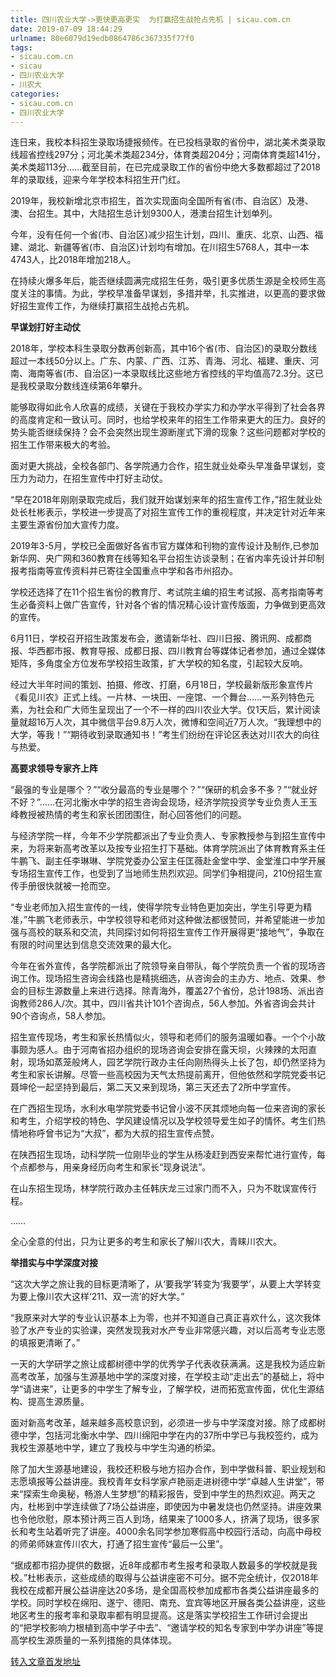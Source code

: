```yaml
---
title: 四川农业大学->更快更高更实  为打赢招生战抢占先机 | sicau.com.cn
date: 2019-07-09 18:44:29
urlname: 80e6079d19edb0864786c367335f77f0
tags: 
- sicau.com.cn
- sicau
- 四川农业大学
- 川农大
categories:
- sicau.com.cn
- 四川农业大学
---
```



连日来，我校本科招生录取场捷报频传。在已投档录取的省份中，湖北美术类录取线超省控线297分；河北美术类超234分，体育类超204分；河南体育类超141分，美术类超113分……截至目前，在已完成录取工作的省份中绝大多数都超过了2018年的录取线，迎来今年学校本科招生开门红。

2019年，我校新增北京市招生，首次实现面向全国所有省(市、自治区）及港、澳、台招生。其中，大陆招生总计划9300人，港澳台招生计划单列。

今年，没有任何一个省(市、自治区)减少招生计划，四川、重庆、北京、山西、福建、湖北、新疆等省(市、自治区)计划均有增加。在川招生5768人，其中一本4743人，比2018年增加218人。

在持续火爆多年后，能否继续圆满完成招生任务，吸引更多优质生源是全校师生高度关注的事情。为此，学校早准备早谋划，多措并举，扎实推进，以更高的要求做好招生宣传工作，为继续打赢招生战抢占先机。

**早谋划打好主动仗**

2018年，学校本科生录取分数再创新高，其中16个省(市、自治区)的录取分数线超过一本线50分以上。广东、内蒙、广西、江苏、青海、河北、福建、重庆、河南、海南等省(市、自治区)一本录取线比这些地方省控线的平均值高72.3分。这已是我校录取分数线连续第6年攀升。

能够取得如此令人欣喜的成绩，关键在于我校办学实力和办学水平得到了社会各界的高度肯定和一致认可。同时，也给学校来年的招生工作带来更大的压力。良好的势头能否继续保持？会不会突然出现生源断崖式下滑的现象？这些问题都对学校的招生工作带来极大的考验。

面对更大挑战，全校各部门、各学院通力合作，招生就业处牵头早准备早谋划，变压力为动力，在招生宣传中打好主动仗。

“早在2018年刚刚录取完成后，我们就开始谋划来年的招生宣传工作，”招生就业处处长杜彬表示，学校进一步提高了对招生宣传工作的重视程度，并决定针对近年来主要生源省份加大宣传力度。

2019年3-5月，学校已全面做好各省市官方媒体和刊物的宣传设计及制作,已参加新华网、央广网和360教育在线等知名平台招生访谈录制；在省内率先设计并印制报考指南等宣传资料并已寄往全国重点中学和各市州招办。

学校还选择了在11个招生省份的教育厅、考试院主编的招生考试报、高考指南等考生必备资料上做广告宣传，针对各个省的情况精心设计宣传版面，力争做到更高效的宣传。

6月11日，学校召开招生政策发布会，邀请新华社、四川日报、腾讯网、成都商报、华西都市报、教育导报、成都日报、四川教育台等媒体记者参加，通过全媒体矩阵，多角度全方位发布学校招生政策，扩大学校的知名度，引起较大反响。

经过大半年时间的策划、拍摄、修改、打磨，6月18日，学校最新版形象宣传片《看见川农》正式上线。一片林、一块田、一座馆、一个舞台……一系列特色元素，为社会和广大师生呈现出了一个不一样的四川农业大学。仅1天后，累计阅读量就超16万人次，其中微信平台9.8万人次，微博和空间近7万人次。“我理想中的大学，等我！”“期待收到录取通知书！”考生们纷纷在评论区表达对川农大的向往与热爱。

**高要求领导专家齐上阵**

“最强的专业是哪个？”“收分最高的专业是哪个？”“保研的机会多不多？”“就业好不好？”……在河北衡水中学的招生咨询会现场，经济学院投资学专业负责人王玉峰教授被热情的考生和家长团团围住，耐心回答他们的问题。

与经济学院一样，今年不少学院都派出了专业负责人、专家教授参与到招生宣传中来，为将来新高考改革以及按专业招生打下基础。体育学院派出了体育教育系主任牛鹏飞、副主任李琳琳、学院党委办公室主任匡薇赴金堂中学、金堂淮口中学开展专场招生宣传工作，也受到了当地师生热烈欢迎。同学们争相提问，210份招生宣传手册很快就被一抢而空。

“专业老师加入招生宣传的一线，使得学院专业特色更加突出，学生引导更为精准，”牛鹏飞老师表示，中学校领导和老师对这种做法都很赞同，并希望能进一步加强与高校的联系和交流，共同探讨如何将招生宣传工作开展得更“接地气”，争取在有限的时间里达到信息交流效果的最大化。

今年在省外宣传，各学院都派出了院领导亲自带队，每个学院负责一个省的现场咨询工作。现场招生咨询会线路也是精挑细选，从咨询会的主办方、地点、效果、参会的目标生源数量上来进行选择。除青海外，覆盖27个省份，总计198场、派出咨询教师286人/次。其中，四川省共计101个咨询点，56人参加。外省咨询会共计90个咨询点，58人参加。

招生宣传现场，考生和家长热情似火，领导和老师们的服务温暖如春。一个个小故事颇为感人。由于河南省招办组织的现场咨询会安排在露天坝，火辣辣的太阳直射，现场如蒸笼般烤人，园艺学院行政办主任向刚热得头上长了包，却仍然坚持为考生和家长讲解。尽管一些高校因为天气太热提前离开，但他依然和学院党委书记聂坤伦一起坚持到最后，第二天又来到现场，第三天还去了2所中学宣传。

在广西招生现场，水利水电学院党委书记曾小波不厌其烦地向每一位来咨询的家长和考生，介绍学校的特色、学风建设情况以及学校领导爱生如子的情怀。考生们热情地称呼曾书记为“大叔”，都为大叔的招生宣传点赞。

在陕西招生现场，动科学院一位刚毕业的学生从杨凌赶到西安来帮忙进行宣传，每个点都参与，用亲身经历向考生和家长“现身说法”。

在山东招生现场，林学院行政办主任韩庆龙三过家门而不入，只为不耽误宣传行程。

……

全心全意的付出，只为让更多的考生和家长了解川农大，青睐川农大。

**举措实与中学深度对接**

“这次大学之旅让我的目标更清晰了，从‘要我学’转变为‘我要学’，从要上大学转变为要上像川农大这样‘211、双一流’的好大学。”

“我原来对大学的专业认识基本上为零，也并不知道自己真正喜欢什么，这次我体验了水产专业的实验课，突然发现我对水产专业非常感兴趣，对以后高考专业志愿的填报更清晰了。”

一天的大学研学之旅让成都树德中学的优秀学子代表收获满满。这是我校为适应新高考改革，加强与生源基地中学的深度对接，在学校主动“走出去”的基础上，将中学“请进来”，让更多的中学生了解专业，了解学校，进而拓宽宣传面，优化生源结构、提高生源质量。

面对新高考改革，越来越多高校意识到，必须进一步与中学深度对接。除了成都树德中学，包括河北衡水中学、四川绵阳中学在内的37所中学已与我校签约，成为我校生源基地中学，建立了我校与中学生沟通的桥梁。

除了加大生源基地建设，我校还积极与地方招办合作，到中学做科普、职业规划和志愿填报等公益讲座。我校青年女科学家卢艳丽走进树德中学“卓越人生讲堂”，带来“探索生命奥秘，畅游人生梦想”的精彩报告，受到中学生的热烈欢迎。两天之内，杜彬到中学连续做了7场公益讲座，即使因为中暑发烧也仍然坚持。讲座效果也令他欣慰，原本预计两三百人到场，结果来了1000多人，挤满了现场，很多家长和考生站着听完了讲座。4000余名同学参加寒假高中校园行活动，向高中母校的师弟师妹宣传川农大，打通了招生宣传“最后一公里”。

“据成都市招办提供的数据，近8年成都市考生报考和录取人数最多的学校就是我校。”杜彬表示，这些成绩的取得与公益讲座密不可分。据不完全统计，仅2018年我校在成都开展公益讲座达20多场，是全国高校参加成都市各类公益讲座最多的学校。同时学校在绵阳、遂宁、德阳、南充、宜宾等地区开展各类公益讲座，这些地区考生的报考率和录取率都有明显提高。这是落实学校招生工作研讨会提出的“把学校影响力根植到高中学子中去”、“邀请学校的知名专家到中学办讲座”等提高学校生源质量的一系列措施的具体体现。





[转入文章首发地址](https://news.sicau.edu.cn/info/1135/52507.htm)